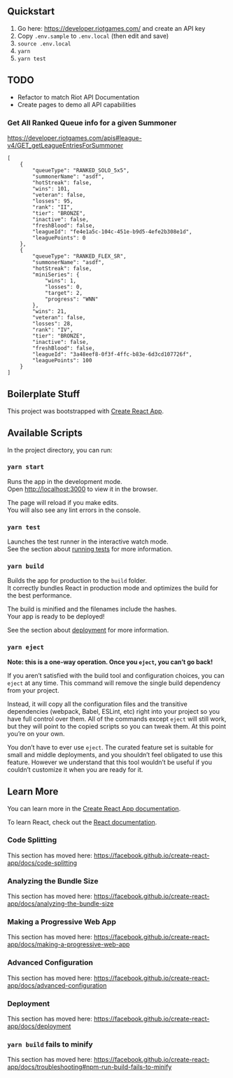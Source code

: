 ## Quickstart

1. Go here: https://developer.riotgames.com/ and create an API key
1. Copy `.env.sample` to `.env.local` (then edit and save)
1. `source .env.local`
1. `yarn`
1. `yarn test`

## TODO

- Refactor to match Riot API Documentation
- Create pages to demo all API capabilities
      
### Get All Ranked Queue info for a given Summoner

https://developer.riotgames.com/apis#league-v4/GET_getLeagueEntriesForSummoner

```
[
    {
        "queueType": "RANKED_SOLO_5x5",
        "summonerName": "asdf",
        "hotStreak": false,
        "wins": 101,
        "veteran": false,
        "losses": 95,
        "rank": "II",
        "tier": "BRONZE",
        "inactive": false,
        "freshBlood": false,
        "leagueId": "fe4e1a5c-104c-451e-b9d5-4efe2b308e1d",
        "leaguePoints": 0
    },
    {
        "queueType": "RANKED_FLEX_SR",
        "summonerName": "asdf",
        "hotStreak": false,
        "miniSeries": {
            "wins": 1,
            "losses": 0,
            "target": 2,
            "progress": "WNN"
        },
        "wins": 21,
        "veteran": false,
        "losses": 28,
        "rank": "IV",
        "tier": "BRONZE",
        "inactive": false,
        "freshBlood": false,
        "leagueId": "3a48eef8-0f3f-4ffc-b83e-6d3cd107726f",
        "leaguePoints": 100
    }
]
```

## Boilerplate Stuff

This project was bootstrapped with [Create React App](https://github.com/facebook/create-react-app).

## Available Scripts

In the project directory, you can run:

### `yarn start`

Runs the app in the development mode.<br />
Open [http://localhost:3000](http://localhost:3000) to view it in the browser.

The page will reload if you make edits.<br />
You will also see any lint errors in the console.

### `yarn test`

Launches the test runner in the interactive watch mode.<br />
See the section about [running tests](https://facebook.github.io/create-react-app/docs/running-tests) for more information.

### `yarn build`

Builds the app for production to the `build` folder.<br />
It correctly bundles React in production mode and optimizes the build for the best performance.

The build is minified and the filenames include the hashes.<br />
Your app is ready to be deployed!

See the section about [deployment](https://facebook.github.io/create-react-app/docs/deployment) for more information.

### `yarn eject`

**Note: this is a one-way operation. Once you `eject`, you can’t go back!**

If you aren’t satisfied with the build tool and configuration choices, you can `eject` at any time. This command will remove the single build dependency from your project.

Instead, it will copy all the configuration files and the transitive dependencies (webpack, Babel, ESLint, etc) right into your project so you have full control over them. All of the commands except `eject` will still work, but they will point to the copied scripts so you can tweak them. At this point you’re on your own.

You don’t have to ever use `eject`. The curated feature set is suitable for small and middle deployments, and you shouldn’t feel obligated to use this feature. However we understand that this tool wouldn’t be useful if you couldn’t customize it when you are ready for it.

## Learn More

You can learn more in the [Create React App documentation](https://facebook.github.io/create-react-app/docs/getting-started).

To learn React, check out the [React documentation](https://reactjs.org/).

### Code Splitting

This section has moved here: https://facebook.github.io/create-react-app/docs/code-splitting

### Analyzing the Bundle Size

This section has moved here: https://facebook.github.io/create-react-app/docs/analyzing-the-bundle-size

### Making a Progressive Web App

This section has moved here: https://facebook.github.io/create-react-app/docs/making-a-progressive-web-app

### Advanced Configuration

This section has moved here: https://facebook.github.io/create-react-app/docs/advanced-configuration

### Deployment

This section has moved here: https://facebook.github.io/create-react-app/docs/deployment

### `yarn build` fails to minify

This section has moved here: https://facebook.github.io/create-react-app/docs/troubleshooting#npm-run-build-fails-to-minify
